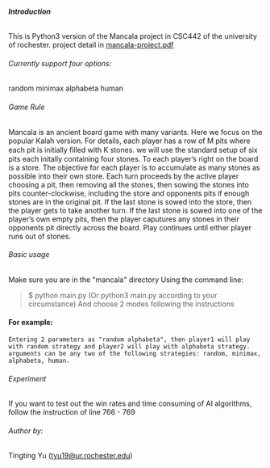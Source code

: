 ###### **Introduction**
This is Python3 version of the Mancala project in CSC442 of the university of rochester.
project detail in [mancala-project.pdf](https://github.com/x451711881/Mancala-AI/blob/master/mancala-project.pdf)

###### Currently support four options:
random
minimax
alphabeta
human

###### Game Rule
Mancala is an ancient board game with many variants. Here we focus on the popular Kalah version. For details, each player has a row of M pits where each pit is initially ﬁlled with K stones. we will use the standard setup of six pits each initally containing four stones. To each player’s right on the board is a store. The objective for each player is to accumulate as many stones as possible into their own store.
Each turn proceeds by the active player choosing a pit, then removing all the stones, then sowing the stones into pits counter-clockwise, including the store and opponents pits if enough stones are in the original pit. If the last stone is sowed into the store, then the player gets to take another turn. If the last stone is sowed into one of the player’s own empty pits, then the player caputures any stones in their opponents pit directly across the board. Play continues until either player runs out of stones.

###### Basic usage
Make sure you are in the "mancala" directory
Using the command line: 
>$ python main.py 
>(Or python3 main.py according to your circumstance)
And choose 2 modes following the instructions

#### For example:
```
Entering 2 parameters as "random alphabeta", then player1 will play with random strategy and player2 will play with alphabeta strategy.
arguments can be any two of the following strategies: random, minimax, alphabeta, human.
```
###### Experiment
If you want to test out the win rates and time consuming of AI algorithms, follow the instruction of line 766 - 769

###### Author by:
Tingting Yu (tyu19@ur.rochester.edu)
